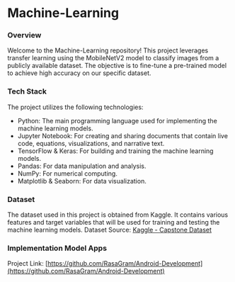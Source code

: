 # Machine-Learning

### Overview
Welcome to the Machine-Learning repository! This project leverages transfer learning using the MobileNetV2 model to classify images from a publicly available dataset. The objective is to fine-tune a pre-trained model to achieve high accuracy on our specific dataset.

### Tech Stack
The project utilizes the following technologies:

- Python: The main programming language used for implementing the machine learning models.
- Jupyter Notebook: For creating and sharing documents that contain live code, equations, visualizations, and narrative text.
- TensorFlow & Keras: For building and training the machine learning models.
- Pandas: For data manipulation and analysis.
- NumPy: For numerical computing.
- Matplotlib & Seaborn: For data visualization.

### Dataset
The dataset used in this project is obtained from Kaggle. It contains various features and target variables that will be used for training and testing the machine learning models.
Dataset Source: [Kaggle - Capstone Dataset](https://www.kaggle.com/datasets/irizkyw/capstone)
### Implementation Model Apps
Project Link: [https://github.com/RasaGram/Android-Development](https://github.com/RasaGram/Android-Development)
